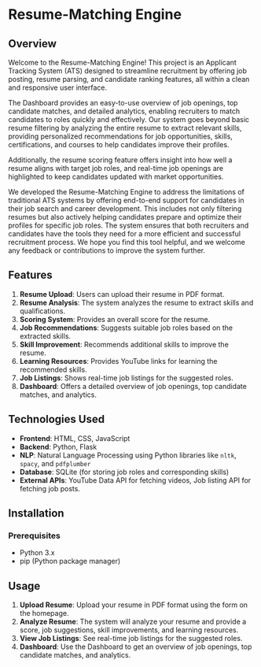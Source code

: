 # Resume-Matching Engine

## Overview

Welcome to the Resume-Matching Engine! This project is an Applicant Tracking System (ATS) designed to streamline recruitment by offering job posting, resume parsing, and candidate ranking features, all within a clean and responsive user interface.

The Dashboard provides an easy-to-use overview of job openings, top candidate matches, and detailed analytics, enabling recruiters to match candidates to roles quickly and effectively. Our system goes beyond basic resume filtering by analyzing the entire resume to extract relevant skills, providing personalized recommendations for job opportunities, skills, certifications, and courses to help candidates improve their profiles.

Additionally, the resume scoring feature offers insight into how well a resume aligns with target job roles, and real-time job openings are highlighted to keep candidates updated with market opportunities.

We developed the Resume-Matching Engine to address the limitations of traditional ATS systems by offering end-to-end support for candidates in their job search and career development. This includes not only filtering resumes but also actively helping candidates prepare and optimize their profiles for specific job roles. The system ensures that both recruiters and candidates have the tools they need for a more efficient and successful recruitment process. We hope you find this tool helpful, and we welcome any feedback or contributions to improve the system further.

## Features

1. **Resume Upload**: Users can upload their resume in PDF format.
2. **Resume Analysis**: The system analyzes the resume to extract skills and qualifications.
3. **Scoring System**: Provides an overall score for the resume.
4. **Job Recommendations**: Suggests suitable job roles based on the extracted skills.
5. **Skill Improvement**: Recommends additional skills to improve the resume.
6. **Learning Resources**: Provides YouTube links for learning the recommended skills.
7. **Job Listings**: Shows real-time job listings for the suggested roles.
8. **Dashboard**: Offers a detailed overview of job openings, top candidate matches, and analytics.

## Technologies Used

- **Frontend**: HTML, CSS, JavaScript
- **Backend**: Python, Flask
- **NLP**: Natural Language Processing using Python libraries like `nltk`, `spacy`, and `pdfplumber`
- **Database**: SQLite (for storing job roles and corresponding skills)
- **External APIs**: YouTube Data API for fetching videos, Job listing API for fetching job posts.

## Installation

### Prerequisites

- Python 3.x
- pip (Python package manager)


## Usage

1. **Upload Resume**: Upload your resume in PDF format using the form on the homepage.
2. **Analyze Resume**: The system will analyze your resume and provide a score, job suggestions, skill improvements, and learning resources.
3. **View Job Listings**: See real-time job listings for the suggested roles.
4. **Dashboard**: Use the Dashboard to get an overview of job openings, top candidate matches, and analytics.


